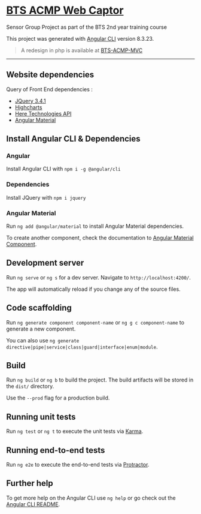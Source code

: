 # [BTS ACMP Web Captor](http://92.222.109.216/)
Sensor Group Project as part of the BTS 2nd year training course

This project was generated with [Angular CLI](https://github.com/angular/angular-cli) version 8.3.23.

> A redesign in php is available at [BTS-ACMP-MVC](https://github.com/Tracks12/BTS-ACMP-MVC)

---

## Website dependencies

Query of Front End dependencies :

* [JQuery 3.4.1](https://api.jquery.com/)
* [Highcharts](https://www.highcharts.com/docs/index)
* [Here Technologies API](https://developer.here.com/documentation/maps/dev_guide/index.html)
* [Angular Material](https://material.angular.io/)

## Install Angular CLI & Dependencies

### Angular

Install Angular CLI with `npm i -g @angular/cli`

### Dependencies

Install JQuery with `npm i jquery`

### Angular Material

Run `ng add @angular/material` to install Angular Material dependencies.

To create another component, check the documentation to [Angular Material Component](https://material.angular.io/components/categories).

## Development server

Run `ng serve` or `ng s` for a dev server. Navigate to `http://localhost:4200/`.

The app will automatically reload if you change any of the source files.

## Code scaffolding

Run `ng generate component component-name` or `ng g c component-name` to generate a new component.

You can also use `ng generate directive|pipe|service|class|guard|interface|enum|module`.

## Build

Run `ng build` or `ng b` to build the project. The build artifacts will be stored in the `dist/` directory.

Use the `--prod` flag for a production build.

## Running unit tests

Run `ng test` or `ng t` to execute the unit tests via [Karma](https://karma-runner.github.io).

## Running end-to-end tests

Run `ng e2e` to execute the end-to-end tests via [Protractor](http://www.protractortest.org/).

## Further help

To get more help on the Angular CLI use `ng help` or go check out the [Angular CLI README](https://github.com/angular/angular-cli/blob/master/README.md).
